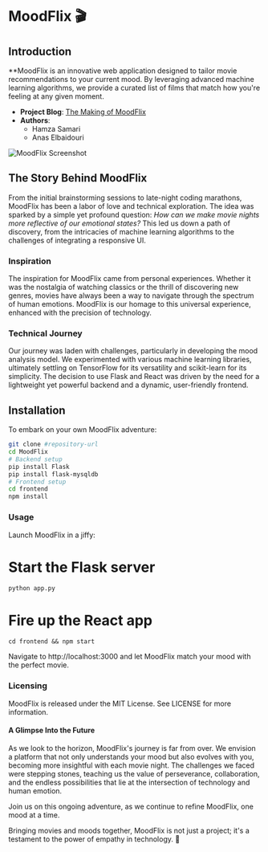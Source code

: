 # MoodFlix 🎬

## Introduction

**MoodFlix is an innovative web application designed to tailor movie recommendations to your current mood. By leveraging advanced machine learning algorithms, we provide a curated list of films that match how you're feeling at any given moment.

- **Project Blog**: [The Making of MoodFlix](https://www.linkedin.com/posts/activity-7176406537324658688-HCFl?utm_source=share&utm_medium=member_desktop)
- **Authors**: 
  - Hamza Samari 
  - Anas Elbaidouri

![MoodFlix Screenshot](https://i.ibb.co/zFLFtBN/95c1ab3a-12f4-46bd-aeb9-83c0ef69e400.webp)

## The Story Behind MoodFlix

From the initial brainstorming sessions to late-night coding marathons, MoodFlix has been a labor of love and technical exploration. The idea was sparked by a simple yet profound question: *How can we make movie nights more reflective of our emotional states?* This led us down a path of discovery, from the intricacies of machine learning algorithms to the challenges of integrating a responsive UI.

### Inspiration

The inspiration for MoodFlix came from personal experiences. Whether it was the nostalgia of watching classics or the thrill of discovering new genres, movies have always been a way to navigate through the spectrum of human emotions. MoodFlix is our homage to this universal experience, enhanced with the precision of technology.

### Technical Journey

Our journey was laden with challenges, particularly in developing the mood analysis model. We experimented with various machine learning libraries, ultimately settling on TensorFlow for its versatility and scikit-learn for its simplicity. The decision to use Flask and React was driven by the need for a lightweight yet powerful backend and a dynamic, user-friendly frontend.

## Installation

To embark on your own MoodFlix adventure:

```bash
git clone #repository-url
cd MoodFlix
# Backend setup
pip install Flask
pip install flask-mysqldb
# Frontend setup
cd frontend
npm install
```
### Usage

Launch MoodFlix in a jiffy:
# Start the Flask server
```python app.py```
# Fire up the React app
```cd frontend && npm start```

Navigate to http://localhost:3000 and let MoodFlix match your mood with the perfect movie.

### Licensing
MoodFlix is released under the MIT License. See LICENSE for more information.

#### A Glimpse Into the Future
As we look to the horizon, MoodFlix's journey is far from over. We envision a platform that not only understands your mood but also evolves with you, becoming more insightful with each movie night. The challenges we faced were stepping stones, teaching us the value of perseverance, collaboration, and the endless possibilities that lie at the intersection of technology and human emotion.

Join us on this ongoing adventure, as we continue to refine MoodFlix, one mood at a time.

Bringing movies and moods together, MoodFlix is not just a project; it's a testament to the power of empathy in technology. 🌟



